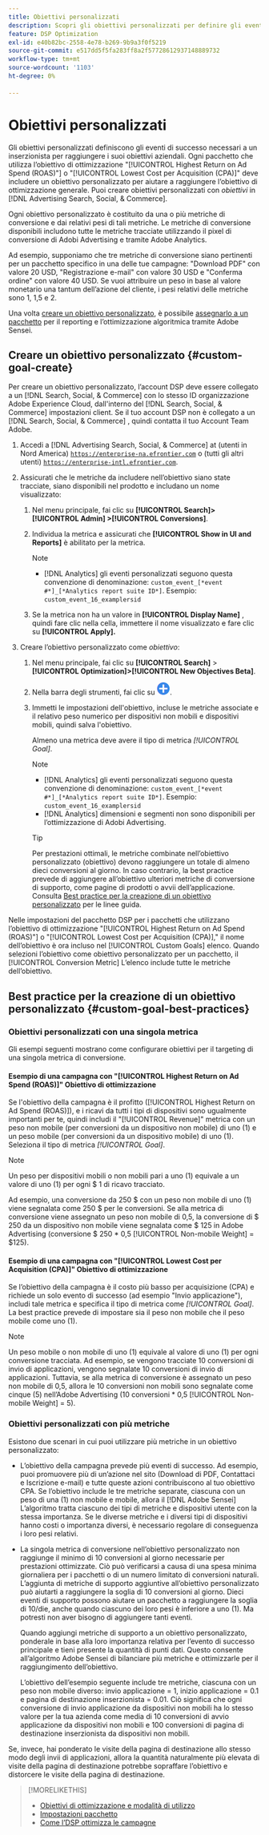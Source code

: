 ```yaml
---
title: Obiettivi personalizzati
description: Scopri gli obiettivi personalizzati per definire gli eventi di successo in pacchetti ottimizzati per il CPA più basso o il ROAS più alto.
feature: DSP Optimization
exl-id: e40b82bc-2558-4e78-b269-9b9a3f0f5219
source-git-commit: e517dd5f5fa283ff8a2f57728612937148889732
workflow-type: tm+mt
source-wordcount: '1103'
ht-degree: 0%

---
```


# Obiettivi personalizzati

Gli obiettivi personalizzati definiscono gli eventi di successo necessari a un inserzionista per raggiungere i suoi obiettivi aziendali. Ogni pacchetto che utilizza l’obiettivo di ottimizzazione &quot;[!UICONTROL Highest Return on Ad Spend (ROAS)"] o &quot;[!UICONTROL Lowest Cost per Acquisition (CPA)]&quot; deve includere un obiettivo personalizzato per aiutare a raggiungere l’obiettivo di ottimizzazione generale. Puoi creare obiettivi personalizzati con *obiettivi* in [!DNL Advertising Search, Social, & Commerce].

<!-- update image or omit it

![custom goals](/help/dsp/assets/objective-goals.png)
 -->

Ogni obiettivo personalizzato è costituito da una o più metriche di conversione e dai relativi pesi di tali metriche. Le metriche di conversione disponibili includono tutte le metriche tracciate utilizzando il pixel di conversione di Adobi Advertising e tramite Adobe Analytics.

Ad esempio, supponiamo che tre metriche di conversione siano pertinenti per un pacchetto specifico in una delle tue campagne: &quot;Download PDF&quot; con valore 20 USD, &quot;Registrazione e-mail&quot; con valore 30 USD e &quot;Conferma ordine&quot; con valore 40 USD. Se vuoi attribuire un peso in base al valore monetario una tantum dell’azione del cliente, i pesi relativi delle metriche sono 1, 1,5 e 2.

Una volta [creare un obiettivo personalizzato](#custom-goal-create), è possibile [assegnarlo a un pacchetto](/help/dsp/campaign-management/packages/package-settings.md) per il reporting e l’ottimizzazione algoritmica tramite Adobe Sensei.

## Creare un obiettivo personalizzato {#custom-goal-create}

Per creare un obiettivo personalizzato, l’account DSP deve essere collegato a un [!DNL Search, Social, & Commerce] con lo stesso ID organizzazione Adobe Experience Cloud, dall&#39;interno del [!DNL Search, Social, & Commerce] impostazioni client. Se il tuo account DSP non è collegato a un [!DNL Search, Social, & Commerce] , quindi contatta il tuo Account Team Adobe.

1. Accedi a [!DNL Advertising Search, Social, & Commerce] at (utenti in Nord America) [`https://enterprise-na.efrontier.com`](https://enterprise-na.efrontier.com) o (tutti gli altri utenti) [`https://enterprise-intl.efrontier.com`](https://enterprise-intl.efrontier.com).

1. Assicurati che le metriche da includere nell’obiettivo siano state tracciate, siano disponibili nel prodotto e includano un nome visualizzato:

   1. Nel menu principale, fai clic su **[!UICONTROL Search]> [!UICONTROL Admin] >[!UICONTROL Conversions]**.

   1. Individua la metrica e assicurati che **[!UICONTROL Show in UI and Reports]** è abilitato per la metrica.

      >[!NOTE]
      >
      >* [!DNL Analytics] gli eventi personalizzati seguono questa convenzione di denominazione: `custom_event_[*event #*]_[*Analytics report suite ID*]`. Esempio: `custom_event_16_examplersid`

   1. Se la metrica non ha un valore in **[!UICONTROL Display Name]** , quindi fare clic nella cella, immettere il nome visualizzato e fare clic su **[!UICONTROL Apply].**

1. Creare l’obiettivo personalizzato come *obiettivo*:

   1. Nel menu principale, fai clic su **[!UICONTROL Search]** > **[!UICONTROL Optimization]>[!UICONTROL New Objectives Beta]**.

   1. Nella barra degli strumenti, fai clic su ![Crea](/help/dsp/assets/create-search-ui.png "Crea").

   1. Immetti le impostazioni dell&#39;obiettivo, incluse le metriche associate e il relativo peso numerico per dispositivi non mobili e dispositivi mobili, quindi salva l&#39;obiettivo.

      Almeno una metrica deve avere il tipo di metrica *[!UICONTROL Goal]*.

      >[!NOTE]
      >
      >* [!DNL Analytics] gli eventi personalizzati seguono questa convenzione di denominazione: `custom_event_[*event #*]_[*Analytics report suite ID*]`. Esempio: `custom_event_16_examplersid`
      >* [!DNL Analytics] dimensioni e segmenti non sono disponibili per l’ottimizzazione di Adobi Advertising.

      >[!TIP]
      >
      >Per prestazioni ottimali, le metriche combinate nell’obiettivo personalizzato (obiettivo) devono raggiungere un totale di almeno dieci conversioni al giorno. In caso contrario, la best practice prevede di aggiungere all’obiettivo ulteriori metriche di conversione di supporto, come pagine di prodotti o avvii dell’applicazione. Consulta [Best practice per la creazione di un obiettivo personalizzato](#custom-goal-best-practices) per le linee guida.

Nelle impostazioni del pacchetto DSP per i pacchetti che utilizzano l’obiettivo di ottimizzazione &quot;[!UICONTROL Highest Return on Ad Spend (ROAS)"] o &quot;[!UICONTROL Lowest Cost per Acquisition (CPA)],&quot; il nome dell’obiettivo è ora incluso nel [!UICONTROL Custom Goals] elenco. Quando selezioni l’obiettivo come obiettivo personalizzato per un pacchetto, il [!UICONTROL Conversion Metric] L’elenco include tutte le metriche dell’obiettivo.

## Best practice per la creazione di un obiettivo personalizzato {#custom-goal-best-practices}

### Obiettivi personalizzati con una singola metrica

Gli esempi seguenti mostrano come configurare obiettivi per il targeting di una singola metrica di conversione.

#### Esempio di una campagna con &quot;[!UICONTROL Highest Return on Ad Spend (ROAS)]&quot; Obiettivo di ottimizzazione

Se l&#39;obiettivo della campagna è il profitto ([!UICONTROL Highest Return on Ad Spend (ROAS)]), e i ricavi da tutti i tipi di dispositivi sono ugualmente importanti per te, quindi includi il &quot;[!UICONTROL Revenue]&quot; metrica con un peso non mobile (per conversioni da un dispositivo non mobile) di uno (1) e un peso mobile (per conversioni da un dispositivo mobile) di uno (1). Seleziona il tipo di metrica *[!UICONTROL Goal]*.

<!-- update image or delete 

![example of a ROAS custom goal with a single conversion metric](/help/dsp/assets/custom-goal-roas.png)

-->

>[!NOTE]
>
> Un peso per dispositivi mobili o non mobili pari a uno (1) equivale a un valore di uno (1) per ogni $ 1 di ricavo tracciato.
>
> Ad esempio, una conversione da 250 $ con un peso non mobile di uno (1) viene segnalata come 250 $ per le conversioni. Se alla metrica di conversione viene assegnato un peso non mobile di 0,5, la conversione di $ 250 da un dispositivo non mobile viene segnalata come $ 125 in Adobe Advertising (conversione $ 250 * 0,5 [!UICONTROL Non-mobile Weight] = $125).

#### Esempio di una campagna con &quot;[!UICONTROL Lowest Cost per Acquisition (CPA)]&quot; Obiettivo di ottimizzazione

Se l’obiettivo della campagna è il costo più basso per acquisizione (CPA) e richiede un solo evento di successo (ad esempio &quot;Invio applicazione&quot;), includi tale metrica e specifica il tipo di metrica come *[!UICONTROL Goal]*. La best practice prevede di impostare sia il peso non mobile che il peso mobile come uno (1).

<!-- update image or delete 

![example of a CPA custom goal with a single conversion metric](/help/dsp/assets/custom-goal-roas.png)

-->

>[!NOTE]
>
> Un peso mobile o non mobile di uno (1) equivale al valore di uno (1) per ogni conversione tracciata. Ad esempio, se vengono tracciate 10 conversioni di invio di applicazioni, vengono segnalate 10 conversioni di invio di applicazioni. Tuttavia, se alla metrica di conversione è assegnato un peso non mobile di 0,5, allora le 10 conversioni non mobili sono segnalate come cinque (5) nell’Adobe Advertising (10 conversioni * 0,5 [!UICONTROL Non-mobile Weight] = 5).

### Obiettivi personalizzati con più metriche

Esistono due scenari in cui puoi utilizzare più metriche in un obiettivo personalizzato:

* L’obiettivo della campagna prevede più eventi di successo. Ad esempio, puoi promuovere più di un’azione nel sito (Download di PDF, Contattaci e Iscrizione e-mail) e tutte queste azioni contribuiscono al tuo obiettivo CPA. Se l’obiettivo include le tre metriche separate, ciascuna con un peso di una (1) non mobile e mobile, allora il [!DNL Adobe Sensei] L’algoritmo tratta ciascuno dei tipi di metriche e dispositivi utente con la stessa importanza. Se le diverse metriche e i diversi tipi di dispositivi hanno costi o importanza diversi, è necessario regolare di conseguenza i loro pesi relativi.

<!-- update image or delete it and adjust the wording above

   ![example of a custom goal with multiple metrics](/help/dsp/assets/custom-goal-multiple-properties.png)

-->

* La singola metrica di conversione nell’obiettivo personalizzato non raggiunge il minimo di 10 conversioni al giorno necessarie per prestazioni ottimizzate. Ciò può verificarsi a causa di una spesa minima giornaliera per i pacchetti o di un numero limitato di conversioni naturali. L’aggiunta di metriche di supporto aggiuntive all’obiettivo personalizzato può aiutarti a raggiungere la soglia di 10 conversioni al giorno. Dieci eventi di supporto possono aiutare un pacchetto a raggiungere la soglia di 10/die, anche quando ciascuno dei loro pesi è inferiore a uno (1). Ma potresti non aver bisogno di aggiungere tanti eventi.

  Quando aggiungi metriche di supporto a un obiettivo personalizzato, ponderale in base alla loro importanza relativa per l’evento di successo principale e tieni presente la quantità di punti dati. Questo consente all’algoritmo Adobe Sensei di bilanciare più metriche e ottimizzarle per il raggiungimento dell’obiettivo.

  L’obiettivo dell’esempio seguente include tre metriche, ciascuna con un peso non mobile diverso: invio applicazione = 1, inizio applicazione = 0.1 e pagina di destinazione inserzionista = 0.01. Ciò significa che ogni conversione di invio applicazione da dispositivi non mobili ha lo stesso valore per la tua azienda come media di 10 conversioni di avvio applicazione da dispositivi non mobili e 100 conversioni di pagina di destinazione inserzionista da dispositivi non mobili.

<!-- update image or delete it and adjust the wording above

   ![example of a custom goal with multiple metrics](/help/dsp/assets/custom-goal-multiple-properties2.png)

-->

Se, invece, hai ponderato le visite della pagina di destinazione allo stesso modo degli invii di applicazioni, allora la quantità naturalmente più elevata di visite della pagina di destinazione potrebbe sopraffare l’obiettivo e distorcere le visite della pagina di destinazione.<!--reword-->

>[!MORELIKETHIS]
>
>* [Obiettivi di ottimizzazione e modalità di utilizzo](optimization-goals.md)
>* [Impostazioni pacchetto](/help/dsp/campaign-management/packages/package-settings.md)
> * [Come l’DSP ottimizza le campagne](optimization-how-dsp-optimizes-campaigns.md)
